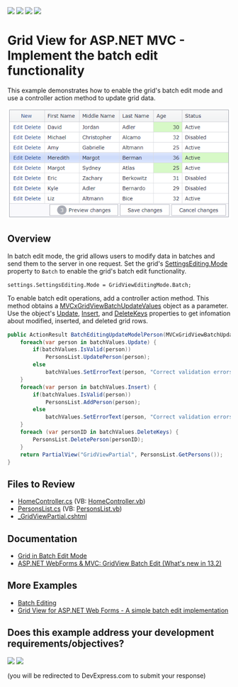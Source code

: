 <!-- default badges list -->
![](https://img.shields.io/endpoint?url=https://codecentral.devexpress.com/api/v1/VersionRange/128549435/24.2.1%2B)
[![](https://img.shields.io/badge/Open_in_DevExpress_Support_Center-FF7200?style=flat-square&logo=DevExpress&logoColor=white)](https://supportcenter.devexpress.com/ticket/details/E5046)
[![](https://img.shields.io/badge/📖_How_to_use_DevExpress_Examples-e9f6fc?style=flat-square)](https://docs.devexpress.com/GeneralInformation/403183)
[![](https://img.shields.io/badge/💬_Leave_Feedback-feecdd?style=flat-square)](#does-this-example-address-your-development-requirementsobjectives)
<!-- default badges end -->
# Grid View for ASP.NET MVC - Implement the batch edit functionality

This example demonstrates how to enable the grid's batch edit mode and use a controller action method to update grid data.

![Grid in batch edit mode](BatchEditMode.png)

## Overview

In batch edit mode, the grid allows users to modify data in batches and send them to the server in one request. Set the grid's [SettingsEditing.Mode](https://docs.devexpress.com/AspNet/DevExpress.Web.ASPxGridViewEditingSettings.Mode) property to `Batch` to enable the grid's batch edit functionality.

```cshtml
settings.SettingsEditing.Mode = GridViewEditingMode.Batch;
```

To enable batch edit operations, add a controller action method. This method obtains a [MVCxGridViewBatchUpdateValues](https://docs.devexpress.com/AspNetMvc/DevExpress.Web.Mvc.MVCxGridViewBatchUpdateValues-2) object as a parameter. Use the object's [Update](https://docs.devexpress.com/AspNetMvc/DevExpress.Web.Mvc.MVCxBatchUpdateValues-2.Update), [Insert](https://docs.devexpress.com/AspNetMvc/DevExpress.Web.Mvc.MVCxBatchUpdateValues-2.Insert), and [DeleteKeys](https://docs.devexpress.com/AspNetMvc/DevExpress.Web.Mvc.MVCxBatchUpdateValues-2.DeleteKeys) properties to get infomation about modified, inserted, and deleted grid rows.

```cs
public ActionResult BatchEditingUpdateModelPerson(MVCxGridViewBatchUpdateValues<Person, int> batchValues) {
    foreach(var person in batchValues.Update) {
        if(batchValues.IsValid(person))
            PersonsList.UpdatePerson(person);
        else
            batchValues.SetErrorText(person, "Correct validation errors");
    }
    foreach(var person in batchValues.Insert) {
        if(batchValues.IsValid(person))
            PersonsList.AddPerson(person);
        else
            batchValues.SetErrorText(person, "Correct validation errors");
    }
    foreach (var personID in batchValues.DeleteKeys) {
        PersonsList.DeletePerson(personID);
    }
    return PartialView("GridViewPartial", PersonsList.GetPersons());
}
```

## Files to Review

* [HomeController.cs](./CS/DXWebApplication1/Controllers/HomeController.cs) (VB: [HomeController.vb](./VB/DXWebApplication1/Controllers/HomeController.vb))
* [PersonsList.cs](./CS/DXWebApplication1/Models/PersonsList.cs) (VB: [PersonsList.vb](./VB/DXWebApplication1/Models/PersonsList.vb))
* [_GridViewPartial.cshtml](./CS/DXWebApplication1/Views/Home/_GridViewPartial.cshtml)

## Documentation

* [Grid in Batch Edit Mode](https://docs.devexpress.com/AspNetMvc/16147/components/grid-view/data-editing-and-validation/batch-edit)
* [ASP.NET WebForms & MVC: GridView Batch Edit (What's new in 13.2)](https://community.devexpress.com/blogs/aspnet/archive/2013/12/16/asp-net-webforms-amp-mvc-gridview-batch-edit-what-39-s-new-in-13-2.aspx)

## More Examples

* [Batch Editing](https://demos.devexpress.com/MVCxGridViewDemos/Editing/BatchEditing)
* [Grid View for ASP.NET Web Forms - A simple batch edit implementation](https://github.com/DevExpress-Examples/aspxgridview-simple-batch-editing-implementation)
<!-- feedback -->
## Does this example address your development requirements/objectives?

[<img src="https://www.devexpress.com/support/examples/i/yes-button.svg"/>](https://www.devexpress.com/support/examples/survey.xml?utm_source=github&utm_campaign=asp-net-mvc-grid-batch-edit-mode&~~~was_helpful=yes) [<img src="https://www.devexpress.com/support/examples/i/no-button.svg"/>](https://www.devexpress.com/support/examples/survey.xml?utm_source=github&utm_campaign=asp-net-mvc-grid-batch-edit-mode&~~~was_helpful=no)

(you will be redirected to DevExpress.com to submit your response)
<!-- feedback end -->
